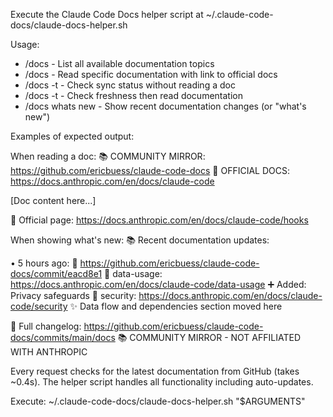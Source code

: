 Execute the Claude Code Docs helper script at ~/.claude-code-docs/claude-docs-helper.sh

Usage:
- /docs - List all available documentation topics
- /docs <topic> - Read specific documentation with link to official docs
- /docs -t - Check sync status without reading a doc
- /docs -t <topic> - Check freshness then read documentation
- /docs whats new - Show recent documentation changes (or "what's new")

Examples of expected output:

When reading a doc:
📚 COMMUNITY MIRROR: https://github.com/ericbuess/claude-code-docs
📖 OFFICIAL DOCS: https://docs.anthropic.com/en/docs/claude-code

[Doc content here...]

📖 Official page: https://docs.anthropic.com/en/docs/claude-code/hooks

When showing what's new:
📚 Recent documentation updates:

• 5 hours ago:
  📎 https://github.com/ericbuess/claude-code-docs/commit/eacd8e1
  📄 data-usage: https://docs.anthropic.com/en/docs/claude-code/data-usage
     ➕ Added: Privacy safeguards
  📄 security: https://docs.anthropic.com/en/docs/claude-code/security
     ✨ Data flow and dependencies section moved here

📎 Full changelog: https://github.com/ericbuess/claude-code-docs/commits/main/docs
📚 COMMUNITY MIRROR - NOT AFFILIATED WITH ANTHROPIC

Every request checks for the latest documentation from GitHub (takes ~0.4s).
The helper script handles all functionality including auto-updates.

Execute: ~/.claude-code-docs/claude-docs-helper.sh "$ARGUMENTS"
